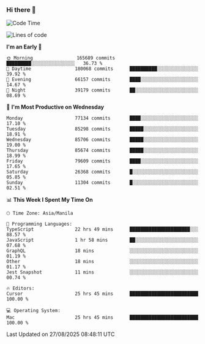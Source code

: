 ### Hi there 👋

<!--START_SECTION:waka-->
![Code Time](http://img.shields.io/badge/Code%20Time-6%2C228%20hrs%2022%20mins-blue)

![Lines of code](https://img.shields.io/badge/From%20Hello%20World%20I%27ve%20Written-149.4%20million%20lines%20of%20code-blue)

**I'm an Early 🐤** 

```text
🌞 Morning                165689 commits      █████████░░░░░░░░░░░░░░░░   36.73 % 
🌆 Daytime                180068 commits      ██████████░░░░░░░░░░░░░░░   39.92 % 
🌃 Evening                66157 commits       ████░░░░░░░░░░░░░░░░░░░░░   14.67 % 
🌙 Night                  39179 commits       ██░░░░░░░░░░░░░░░░░░░░░░░   08.69 % 
```
📅 **I'm Most Productive on Wednesday** 

```text
Monday                   77134 commits       ████░░░░░░░░░░░░░░░░░░░░░   17.10 % 
Tuesday                  85298 commits       █████░░░░░░░░░░░░░░░░░░░░   18.91 % 
Wednesday                85706 commits       █████░░░░░░░░░░░░░░░░░░░░   19.00 % 
Thursday                 85674 commits       █████░░░░░░░░░░░░░░░░░░░░   18.99 % 
Friday                   79609 commits       ████░░░░░░░░░░░░░░░░░░░░░   17.65 % 
Saturday                 26368 commits       █░░░░░░░░░░░░░░░░░░░░░░░░   05.85 % 
Sunday                   11304 commits       █░░░░░░░░░░░░░░░░░░░░░░░░   02.51 % 
```


📊 **This Week I Spent My Time On** 

```text
🕑︎ Time Zone: Asia/Manila

💬 Programming Languages: 
TypeScript               22 hrs 49 mins      ██████████████████████░░░   88.57 % 
JavaScript               1 hr 58 mins        ██░░░░░░░░░░░░░░░░░░░░░░░   07.68 % 
GraphQL                  18 mins             ░░░░░░░░░░░░░░░░░░░░░░░░░   01.19 % 
Other                    18 mins             ░░░░░░░░░░░░░░░░░░░░░░░░░   01.17 % 
Jest Snapshot            11 mins             ░░░░░░░░░░░░░░░░░░░░░░░░░   00.74 % 

🔥 Editors: 
Cursor                   25 hrs 45 mins      █████████████████████████   100.00 % 

💻 Operating System: 
Mac                      25 hrs 45 mins      █████████████████████████   100.00 % 
```


 Last Updated on 27/08/2025 08:48:11 UTC
<!--END_SECTION:waka-->


<!--
**rad182/rad182** is a ✨ _special_ ✨ repository because its `README.md` (this file) appears on your GitHub profile.

Here are some ideas to get you started:

- 🔭 I’m currently working on ...
- 🌱 I’m currently learning ...
- 👯 I’m looking to collaborate on ...
- 🤔 I’m looking for help with ...
- 💬 Ask me about ...
- 📫 How to reach me: ...
- 😄 Pronouns: ...
- ⚡ Fun fact: ...
-->
